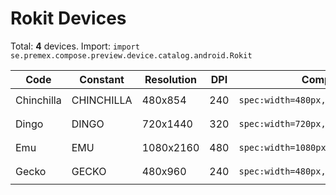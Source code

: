 # Rokit Devices

Total: **4** devices. Import: `import se.premex.compose.preview.device.catalog.android.Rokit`

| Code | Constant | Resolution | DPI | Compose Spec | Preview Usage |
|------|----------|------------|-----|-------------|---------------|
| Chinchilla | CHINCHILLA | 480x854 | 240 | `spec:width=480px,height=854px,dpi=240` | `@Preview(device = Rokit.CHINCHILLA)` |
| Dingo | DINGO | 720x1440 | 320 | `spec:width=720px,height=1440px,dpi=320` | `@Preview(device = Rokit.DINGO)` |
| Emu | EMU | 1080x2160 | 480 | `spec:width=1080px,height=2160px,dpi=480` | `@Preview(device = Rokit.EMU)` |
| Gecko | GECKO | 480x960 | 240 | `spec:width=480px,height=960px,dpi=240` | `@Preview(device = Rokit.GECKO)` |

<!-- Generated automatically. Do not edit manually. -->
